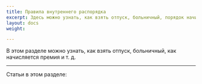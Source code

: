 ```yaml
---
title: Правила внутреннего распорядка
excerpt: Здесь можно узнать, как взять отпуск, больничный, порядок начисления премий.
layout: docs
weight: 

---
```

В этом разделе можно узнать, как взять отпуск, больничный, как начисляется премия и т. д.

***

Статьи в этом разделе: